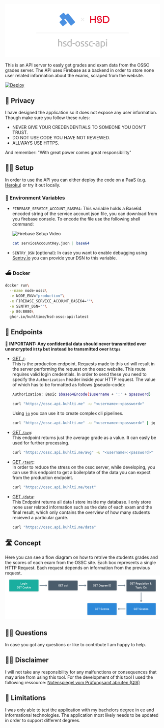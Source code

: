 <p align="center">
  <img src="./assets/banner.png" alt="Banner" max-height="240px">
</p>

This is an API server to easly get grades and exam data from the OSSC grades server. The API uses Firebase as a backend in order to store none user related information about the exams, scraped from the website.

[![Deploy](https://www.herokucdn.com/deploy/button.svg)](https://heroku.com/deploy?template=https://github.com/KuhlTime/hsd-ossc-api/tree/main)

## 🔐 Privacy

I have designed the application so it does not expose any user information. Though make sure you follow these rules:

- NEVER GIVE YOUR CREDENDENTIALS TO SOMEONE YOU DON'T TRUST.
- DO NOT USE CODE YOU HAVE NOT REVIEWED.
- ALLWAYS USE HTTPS.

And remember: "With great power comes great responsibility"

## 👩‍💻 Setup

In order to use the API you can either deploy the code on a PaaS (e.g. [Heroku](https://heroku.com)) or try it out locally.

### 👾 Environment Variables

- `FIREBASE_SERVICE_ACCOUNT_BASE64`: This variable holds a Base64 encoded string of the service account json file, you can download from you firebase console. To encode the file use the following shell command:

	![Firebase Setup Video](assets/firebase-setup.gif)

	```sh
  cat serviceAccountKey.json | base64
	```
- `SENTRY_DSN` (optional): In case you want to enable debugging using [Sentry.io](https://sentry.io) you can provide your DSN to this variable.

### ⛴ Docker

```sh
docker run\
  --name node-ossc\
  -e NODE_ENV="production"\
  -e FIREBASE_SERVICE_ACCOUNT_BASE64=""\
  -e SENTRY_DSN=""\
  -p 80:8080\
  ghcr.io/kuhltime/hsd-ossc-api:latest
```

## 🌈 Endpoints

🚨 **IMPORTANT: Any confidential data should never transmitted over unencrypted `http` but instead be transmitted over `https`**

- [GET `/`](https://ossc.api.kuhlti.me/):<br>
	This is the production endpoint. Requests made to this url will result in the server performing the request on the ossc website. This route requires valid login credentials. In order to send these you need to specify the `Authorization` header inside your HTTP request. The value of which has to be formatted as follows (pseudo-code):

	```sh
	Authorization: Basic $base64Encode($username + ':' + $password)
	```

	```sh
	curl "https://ossc.api.kuhlti.me" -u "<username>:<password>"
	```

	Using [`jq`](https://stedolan.github.io/jq/) you can use it to create complex cli pipelines.

	```sh
	curl "https://ossc.api.kuhlti.me" -u "<username>:<password>" | jq
	```

- [GET `/avg`](https://ossc.api.kuhlti.me/avg):<br>
	This endpoint returns just the average grade as a value. It can easly be used for further processing.

	```sh
	curl "https://ossc.api.kuhlti.me/avg" -u "<username>:<password>"
	```

- [GET `/test`](https://ossc.api.kuhlti.me/test):<br>
	In order to reduce the stress on the ossc server, while developing, you can use this endpoint to get a boilerplate of the data you can expect from the production endpoint.

	```sh
	curl "https://ossc.api.kuhlti.me/test"
	```

- [GET `/data`](https://ossc.api.kuhlti.me/data):<br>
	This Endpoint returns all data I store inside my database. I only store none user related information such as the date of each exam and the final result, which only contains the overview of how many students recieved a particular garde.

	```sh
	curl "https://ossc.api.kuhlti.me/data"
	```

## 🛣 Concept

Here you can see a flow diagram on how to retrive the students grades and the scores of each exam from the OSSC site. Each box represents a single HTTP Request. Each request depends on information from the previous request.
![Request Flowchart](assets/request-flow.png)

## 🙋‍♂️ Questions

In case you got any questions or like to contribute I am happy to help.

## 👨‍⚖️ Disclaimer

I will not take any responsibility for any malfunctions or consequences that may arise from using this tool. For the development of this tool I used the following ressource: [Notenspiegel vom Prüfungsamt abrufen (QIS)](https://www.python-forum.de/viewtopic.php?t=9870)

## 🌋 Limitations

I was only able to test the application with my bachelors degree in ee and informational technologies. The application most likely needs to be updated in order to support different degrees.
